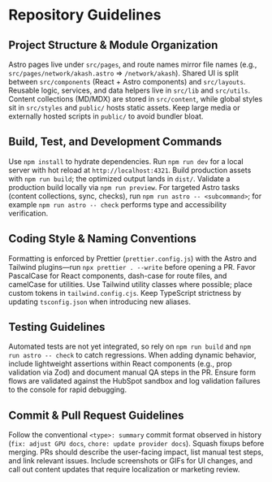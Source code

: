 # Repository Guidelines

## Project Structure & Module Organization
Astro pages live under `src/pages`, and route names mirror file names (e.g., `src/pages/network/akash.astro` => `/network/akash`). Shared UI is split between `src/components` (React + Astro components) and `src/layouts`. Reusable logic, services, and data helpers live in `src/lib` and `src/utils`. Content collections (MD/MDX) are stored in `src/content`, while global styles sit in `src/styles` and `public/` hosts static assets. Keep large media or externally hosted scripts in `public/` to avoid bundler bloat.

## Build, Test, and Development Commands
Use `npm install` to hydrate dependencies. Run `npm run dev` for a local server with hot reload at `http://localhost:4321`. Build production assets with `npm run build`; the optimized output lands in `dist/`. Validate a production build locally via `npm run preview`. For targeted Astro tasks (content collections, sync, checks), run `npm run astro -- <subcommand>`; for example `npm run astro -- check` performs type and accessibility verification.

## Coding Style & Naming Conventions
Formatting is enforced by Prettier (`prettier.config.js`) with the Astro and Tailwind plugins—run `npx prettier . --write` before opening a PR. Favor PascalCase for React components, dash-case for route files, and camelCase for utilities. Use Tailwind utility classes where possible; place custom tokens in `tailwind.config.cjs`. Keep TypeScript strictness by updating `tsconfig.json` when introducing new aliases.

## Testing Guidelines
Automated tests are not yet integrated, so rely on `npm run build` and `npm run astro -- check` to catch regressions. When adding dynamic behavior, include lightweight assertions within React components (e.g., prop validation via Zod) and document manual QA steps in the PR. Ensure form flows are validated against the HubSpot sandbox and log validation failures to the console for rapid debugging.

## Commit & Pull Request Guidelines
Follow the conventional `<type>: summary` commit format observed in history (`fix: adjust GPU docs`, `chore: update provider docs`). Squash fixups before merging. PRs should describe the user-facing impact, list manual test steps, and link relevant issues. Include screenshots or GIFs for UI changes, and call out content updates that require localization or marketing review.

